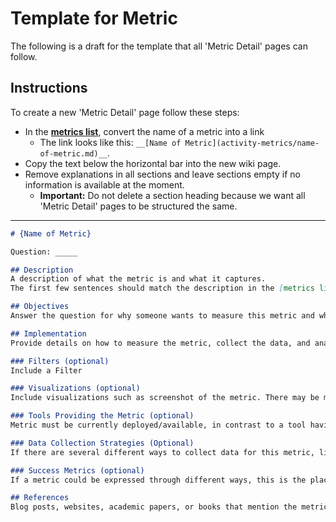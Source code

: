 # Template for Metric
The following is a draft for the template that all 'Metric Detail' pages can follow.

## Instructions

To create a new 'Metric Detail' page follow these steps:

  - In the __[metrics list](../activity-metrics-list.md)__, convert the name of a metric into a link
    - The link looks like this: `__[Name of Metric](activity-metrics/name-of-metric.md)__`.
  - Copy the text below the horizontal bar into the new wiki page.
  - Remove explanations in all sections and leave sections empty if no information is available at the moment.
    - **Important:** Do not delete a section heading because we want all 'Metric Detail' pages to be structured the same.


----
```markdown
# {Name of Metric}

Question: _____

## Description
A description of what the metric is and what it captures.
The first few sentences should match the description in the [metrics list](../activity-metrics-list.md).

## Objectives
Answer the question for why someone wants to measure this metric and what can be known with it.

## Implementation
Provide details on how to measure the metric, collect the data, and analyze it. The following sub-headings are optional but help to structure the different aspects of implementation.

### Filters (optional)
Include a Filter

### Visualizations (optional)
Include visualizations such as screenshot of the metric. There may be many more visualizations for this metric, we only want to provide a flavor for what this metric is about.

### Tools Providing the Metric (optional)
Metric must be currently deployed/available, in contrast to a tool having the "potential" to provide the metric. Provide direct link to implementation/documentation, if applicable

### Data Collection Strategies (Optional)
If there are several different ways to collect data for this metric, list them here. 

### Success Metrics (optional)
If a metric could be expressed through different ways, this is the place to detail how to do it.

## References
Blog posts, websites, academic papers, or books that mention the metric and provide more background.
```
